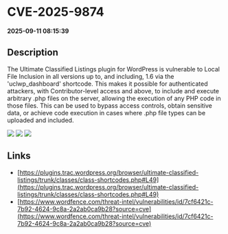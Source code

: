 # CVE-2025-9874

**2025-09-11 08:15:39**

## Description
The Ultimate Classified Listings plugin for WordPress is vulnerable to Local File Inclusion in all versions up to, and including, 1.6 via the 'uclwp_dashboard' shortcode. This makes it possible for authenticated attackers, with Contributor-level access and above, to include and execute arbitrary .php files on the server, allowing the execution of any PHP code in those files. This can be used to bypass access controls, obtain sensitive data, or achieve code execution in cases where .php file types can be uploaded and included.

![](https://img.shields.io/static/v1?label=Score&message=7.5&color=red)
![](https://img.shields.io/static/v1?label=Severity&message=HIGH&color=red)
![](https://img.shields.io/static/v1?label=CWE&message=RFI&color=green)

## Links
- [https://plugins.trac.wordpress.org/browser/ultimate-classified-listings/trunk/classes/class-shortcodes.php#L49](https://plugins.trac.wordpress.org/browser/ultimate-classified-listings/trunk/classes/class-shortcodes.php#L49)
- [https://www.wordfence.com/threat-intel/vulnerabilities/id/7cf6421c-7b92-4624-9c8a-2a2ab0ca9b28?source=cve](https://www.wordfence.com/threat-intel/vulnerabilities/id/7cf6421c-7b92-4624-9c8a-2a2ab0ca9b28?source=cve)
